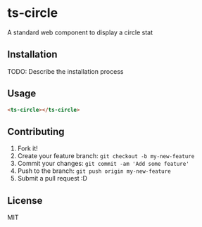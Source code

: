 # ts-circle
A standard web component to display a circle stat

## Installation
TODO: Describe the installation process
## Usage

<!--
```
<custom-element-demo>
  <template>
    <link rel="import" href="ts-circle.html">
    <script>registerComp()</script>
    <next-code-block></next-code-block>
  </template>
</custom-element-demo>
```
-->
```html
<ts-circle></ts-circle>
```

## Contributing
1. Fork it!
2. Create your feature branch: `git checkout -b my-new-feature`
3. Commit your changes: `git commit -am 'Add some feature'`
4. Push to the branch: `git push origin my-new-feature`
5. Submit a pull request :D

## License
MIT
